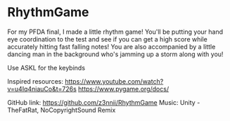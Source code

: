 # RhythmGame

For my PFDA final, I made a little rhythm game! You'll be putting your hand eye coordination to the test and see if you can get a high score while accurately hitting fast falling notes! You are also accompanied by a little dancing man in the background who's jamming up a storm along with you! 

Use ASKL for the keybinds

Inspired resources: 
https://www.youtube.com/watch?v=u4Iq4niauCo&t=726s
https://www.pygame.org/docs/ 

GitHub link: https://github.com/z3nnii/RhythmGame
Music: Unity - TheFatRat, NoCopyrightSound Remix

